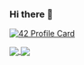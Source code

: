 ### Hi there 👋
[![42 Profile Card](https://1337-readme.vercel.app/api/profile?cursus=42cursus&dark=true&login=arraji)](https://github.com/mohouyizme/1337-readme)

<a href="https://github.com/estarossa0?tab=repositories">
  <img align="center" src="https://github-readme-stats.vercel.app/api/top-langs/?username=estarossa0&theme=dark"/>
</a>
<a href="https://github.com/estarossa0?tab=repositories">
 <img align="center" src="https://github-readme-stats.vercel.app/api?username=estarossa0&line_height=40&show_icons=true&theme=dark">
</a>
<!--
**esta-rossa/esta-rossa** is a ✨ _special_ ✨ repository because its `README.md` (this file) appears on your GitHub profile.
Here are some ideas to get you started:
- 🔭 I’m currently working on ...
- 🌱 I’m currently learning ...
- 👯 I’m looking to collaborate on ...
- 🤔 I’m looking for help with ...
- 💬 Ask me about ...
- 📫 How to reach me: ...
- 😄 Pronouns: ...
- ⚡ Fun fact: ...
-->
